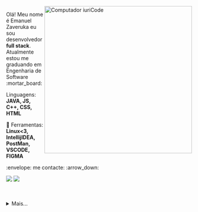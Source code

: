 <img src="https://raw.githubusercontent.com/MicaelliMedeiros/micaellimedeiros/master/image/computer-illustration.png" min-width="400px" max-width="400px" width="400px" align="right" alt="Computador iuriCode">

<p align="left"> 
  Olá! Meu nome é Emanuel Zaveruka eu sou desenvolvedor <strong>full stack</strong>.<br>
  Atualmente estou me graduando em Engenharia de Software :mortar_board:
</p>

<p align="left">
 Linguagens: <strong>JAVA, JS, C++, CSS, HTML</strong>
</p>

<p align="left">
  💼 Ferramentas: <strong>Linux<3, IntellijIDEA, PostMan, VSCODE, FIGMA</strong>
</p>

<p align="left">
  :envelope: me contacte: :arrow_down:
</p>
<p align="left">
  <a href="#" alt="Gmail">
  <img src="https://img.shields.io/badge/-Gmail-FF0000?style=flat-square&labelColor=FF0000&logo=gmail&logoColor=white&link=mailto:emanuelzaveruka@gmail.com" /></a>  <a href="#" alt="Linkedin"><img src="https://img.shields.io/badge/-Linkedin-0e76a8?style=flat-square&logo=Linkedin&logoColor=white&link=https://www.linkedin.com/in/emanuel-zaveruka-588148212/" /></a>

</p>  
<br>
<br>
<details>
<summary>Mais...</summary>
<div>
  <a href="https://github.com/emanuelzaveruka">
  <img height="150em" src="https://github-readme-stats.vercel.app/api?username=emanuelzaveruka&show_icons=true&theme=dracula&include_all_commits=true&count_private=true" margin-right="10px"/><img height="150em" src="https://github-readme-stats.vercel.app/api/top-langs/?username=emanuelzaveruka&layout=compact&langs_count=16&theme=dracula" margin-right="10px"/>
</div>
</details>
